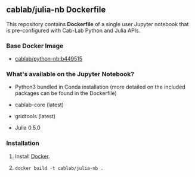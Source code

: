 ## cablab/julia-nb Dockerfile


This repository contains **Dockerfile** of a single user Jupyter notebook that is pre-configured with Cab-Lab Python and Julia APIs.


### Base Docker Image

* [cablab/python-nb:b449515](https://hub.docker.com/r/cablab/python-nb/)

### What's available on the Jupyter Notebook?

* Python3 bundled in Conda installation (more detailed on the included packages can be found in the Dockerfile)

* cablab-core (latest)

* gridtools (latest)

* Julia 0.5.0


### Installation

1. Install [Docker](https://www.docker.com/).

2. `docker build -t cablab/julia-nb .`
